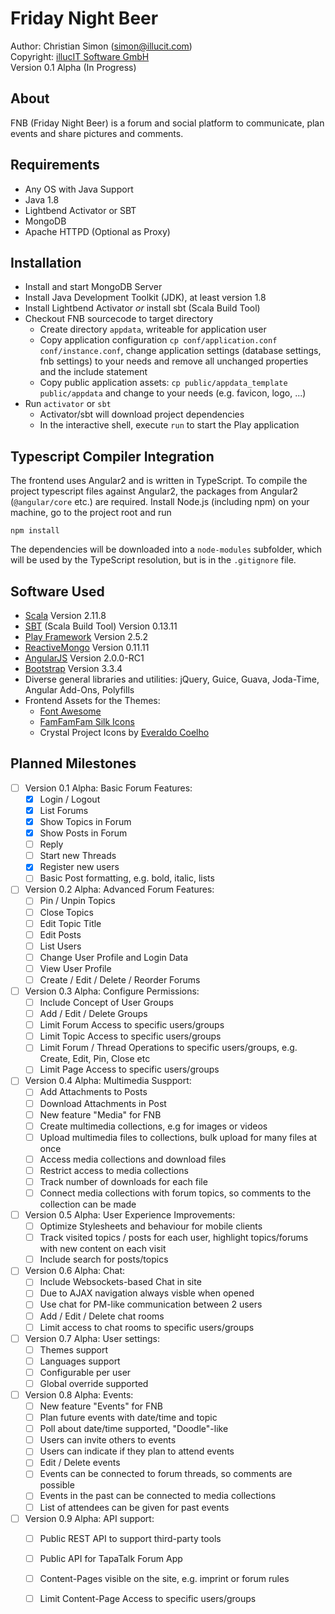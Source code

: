 Friday Night Beer
=================

Author: Christian Simon (<simon@illucit.com>)  
Copyright: [illucIT Software GmbH](https://www.illucit.com)  
Version 0.1 Alpha (In Progress)

About
-----

FNB (Friday Night Beer) is a forum and social platform to communicate,
plan events and share pictures and comments.

Requirements
------------

* Any OS with Java Support
* Java 1.8
* Lightbend Activator or SBT
* MongoDB
* Apache HTTPD (Optional as Proxy)

Installation
------------

* Install and start MongoDB Server
* Install Java Development Toolkit (JDK), at least version 1.8
* Install Lightbend Activator *or* install sbt (Scala Build Tool)
* Checkout FNB sourcecode to target directory
  * Create directory `appdata`, writeable for application user
  * Copy application configuration `cp conf/application.conf conf/instance.conf`,
    change application settings (database settings, fnb settings) to your needs and
    remove all unchanged properties and the include statement
  * Copy public application assets: `cp public/appdata_template public/appdata` and change to your needs (e.g. favicon, logo, ...)
* Run `activator` or `sbt`
  * Activator/sbt will download project dependencies
  * In the interactive shell, execute `run` to start the Play application

Typescript Compiler Integration
-------------------------------

The frontend uses Angular2 and is written in TypeScript.
To compile the project typescript files against Angular2, the packages from Angular2 (`@angular/core` etc.) are required.
Install Node.js (including npm) on your machine, go to the project root and run
 
    npm install

The dependencies will be downloaded into a `node-modules` subfolder, which will be used by the TypeScript resolution, but is in the `.gitignore` file.

Software Used
-------------

* [Scala](http://www.scala-lang.org/) Version 2.11.8
* [SBT](http://www.scala-sbt.org/) (Scala Build Tool) Version 0.13.11
* [Play Framework](https://www.playframework.com/) Version 2.5.2
* [ReactiveMongo](http://reactivemongo.org/) Version 0.11.11
* [AngularJS](https://angular.io/) Version 2.0.0-RC1
* [Bootstrap](http://getbootstrap.com/) Version 3.3.4
* Diverse general libraries and utilities: jQuery, Guice, Guava, Joda-Time, Angular Add-Ons, Polyfills
* Frontend Assets for the Themes:
  * [Font Awesome](http://fortawesome.github.io/Font-Awesome/)
  * [FamFamFam Silk Icons](http://famfamfam.com/lab/icons/silk/)
  * Crystal Project Icons by [Everaldo Coelho](http://www.everaldo.com)


Planned Milestones
------------------

* [ ] Version 0.1 Alpha: Basic Forum Features:
  * [x] Login / Logout
  * [x] List Forums
  * [x] Show Topics in Forum
  * [x] Show Posts in Forum
  * [ ] Reply
  * [ ] Start new Threads
  * [x] Register new users
  * [ ] Basic Post formatting, e.g. bold, italic, lists
* [ ] Version 0.2 Alpha: Advanced Forum Features:
  * [ ] Pin / Unpin Topics
  * [ ] Close Topics
  * [ ] Edit Topic Title
  * [ ] Edit Posts
  * [ ] List Users
  * [ ] Change User Profile and Login Data
  * [ ] View User Profile
  * [ ] Create / Edit / Delete / Reorder Forums
* [ ] Version 0.3 Alpha: Configure Permissions:
  * [ ] Include Concept of User Groups
  * [ ] Add / Edit / Delete Groups
  * [ ] Limit Forum Access to specific users/groups
  * [ ] Limit Topic Access to specific users/groups
  * [ ] Limit Forum / Thread Operations to specific users/groups, e.g. Create, Edit, Pin, Close etc
  * [ ] Limit Page Access to specific users/groups
* [ ] Version 0.4 Alpha: Multimedia Suspport:
  * [ ] Add Attachments to Posts
  * [ ] Download Attachments in Post
  * [ ] New feature "Media" for FNB
  * [ ] Create multimedia collections, e.g for images or videos
  * [ ] Upload multimedia files to collections, bulk upload for many files at once
  * [ ] Access media collections and download files
  * [ ] Restrict access to media collections
  * [ ] Track number of downloads for each file
  * [ ] Connect media collections with forum topics, so comments to the collection can be made
* [ ] Version 0.5 Alpha: User Experience Improvements:
  * [ ] Optimize Stylesheets and behaviour for mobile clients
  * [ ] Track visited topics / posts for each user, highlight topics/forums with new content on each visit
  * [ ] Include search for posts/topics
* [ ] Version 0.6 Alpha: Chat:
  * [ ] Include Websockets-based Chat in site
  * [ ] Due to AJAX navigation always visble when opened
  * [ ] Use chat for PM-like communication between 2 users
  * [ ] Add / Edit / Delete chat rooms
  * [ ] Limit access to chat rooms to specific users/groups
* [ ] Version 0.7 Alpha: User settings:
  * [ ] Themes support
  * [ ] Languages support
  * [ ] Configurable per user
  * [ ] Global override supported 
* [ ] Version 0.8 Alpha: Events:
  * [ ] New feature "Events" for FNB
  * [ ] Plan future events with date/time and topic
  * [ ] Poll about date/time supported, "Doodle"-like
  * [ ] Users can invite others to events
  * [ ] Users can indicate if they plan to attend events
  * [ ] Edit / Delete events
  * [ ] Events can be connected to forum threads, so comments are possible
  * [ ] Events in the past can be connected to media collections
  * [ ] List of attendees can be given for past events
* [ ] Version 0.9 Alpha: API support:
  * [ ] Public REST API to support third-party tools
  * [ ] Public API for TapaTalk Forum App
  * [ ] Content-Pages visible on the site, e.g. imprint or forum rules
  * [ ] Limit Content-Page Access to specific users/groups

